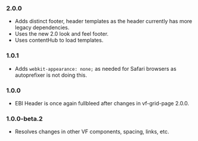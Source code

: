 ### 2.0.0

* Adds distinct footer, header templates as the header currently has more legacy dependencies.
* Uses the new 2.0 look and feel footer.
* Uses contentHub to load templates.

### 1.0.1

* Adds `webkit-appearance: none;` as needed for Safari browsers as autoprefixer is not doing this.

### 1.0.0

* EBI Header is once again fullbleed after changes in vf-grid-page 2.0.0.

### 1.0.0-beta.2

* Resolves changes in other VF components, spacing, links, etc.
